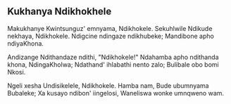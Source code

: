 ## Kukhanya Ndikhokhele

Makukhanye Kwintsunguz' emnyama, Ndikhokele.
Sekuhlwile Ndikude nekhaya, Ndikhokele.
Ndigcine ndingaze ndikhubeke;
Mandibone apho ndiyaKhona.

Andizange Ndithandaze ndithi, "Ndikhokele!"
Ndahamba apho ndithanda khona, NdingaKholwa;
Ndathand' ihlabathi nento zalo;
Bulibale obo bomi Nkosi.

Ngeli xesha Undisikelele, Ndikhokele.
Hamba nam, Bude ubumnyama Bubaleke;
Xa kusayo ndibon' iingelosi,
Waneliswa wonke umnqweno wam.


